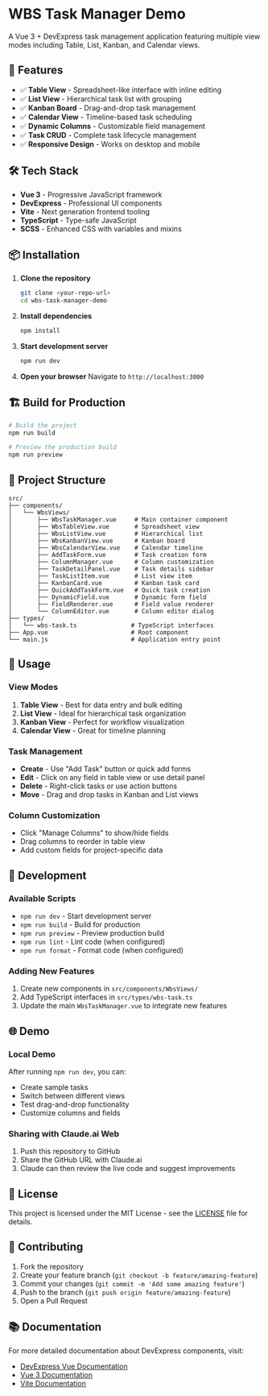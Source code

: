 # WBS Task Manager Demo

A Vue 3 + DevExpress task management application featuring multiple view modes including Table, List, Kanban, and Calendar views.

## 🚀 Features

- ✅ **Table View** - Spreadsheet-like interface with inline editing
- ✅ **List View** - Hierarchical task list with grouping
- ✅ **Kanban Board** - Drag-and-drop task management
- ✅ **Calendar View** - Timeline-based task scheduling
- ✅ **Dynamic Columns** - Customizable field management
- ✅ **Task CRUD** - Complete task lifecycle management
- ✅ **Responsive Design** - Works on desktop and mobile

## 🛠️ Tech Stack

- **Vue 3** - Progressive JavaScript framework
- **DevExpress** - Professional UI components
- **Vite** - Next generation frontend tooling
- **TypeScript** - Type-safe JavaScript
- **SCSS** - Enhanced CSS with variables and mixins

## 📦 Installation

1. **Clone the repository**
   ```bash
   git clone <your-repo-url>
   cd wbs-task-manager-demo
   ```

2. **Install dependencies**
   ```bash
   npm install
   ```

3. **Start development server**
   ```bash
   npm run dev
   ```

4. **Open your browser**
   Navigate to `http://localhost:3000`

## 🏗️ Build for Production

```bash
# Build the project
npm run build

# Preview the production build
npm run preview
```

## 📁 Project Structure

```
src/
├── components/
│   └── WbsViews/
│       ├── WbsTaskManager.vue     # Main container component
│       ├── WbsTableView.vue       # Spreadsheet view
│       ├── WbsListView.vue        # Hierarchical list
│       ├── WbsKanbanView.vue      # Kanban board
│       ├── WbsCalendarView.vue    # Calendar timeline
│       ├── AddTaskForm.vue        # Task creation form
│       ├── ColumnManager.vue      # Column customization
│       ├── TaskDetailPanel.vue    # Task details sidebar
│       ├── TaskListItem.vue       # List view item
│       ├── KanbanCard.vue         # Kanban task card
│       ├── QuickAddTaskForm.vue   # Quick task creation
│       ├── DynamicField.vue       # Dynamic form field
│       ├── FieldRenderer.vue      # Field value renderer
│       └── ColumnEditor.vue       # Column editor dialog
├── types/
│   └── wbs-task.ts               # TypeScript interfaces
├── App.vue                       # Root component
└── main.js                       # Application entry point
```

## 🎯 Usage

### View Modes

1. **Table View** - Best for data entry and bulk editing
2. **List View** - Ideal for hierarchical task organization
3. **Kanban View** - Perfect for workflow visualization
4. **Calendar View** - Great for timeline planning

### Task Management

- **Create** - Use "Add Task" button or quick add forms
- **Edit** - Click on any field in table view or use detail panel
- **Delete** - Right-click tasks or use action buttons
- **Move** - Drag and drop tasks in Kanban and List views

### Column Customization

- Click "Manage Columns" to show/hide fields
- Drag columns to reorder in table view
- Add custom fields for project-specific data

## 🔧 Development

### Available Scripts

- `npm run dev` - Start development server
- `npm run build` - Build for production
- `npm run preview` - Preview production build
- `npm run lint` - Lint code (when configured)
- `npm run format` - Format code (when configured)

### Adding New Features

1. Create new components in `src/components/WbsViews/`
2. Add TypeScript interfaces in `src/types/wbs-task.ts`
3. Update the main `WbsTaskManager.vue` to integrate new features

## 🌐 Demo

### Local Demo
After running `npm run dev`, you can:
- Create sample tasks
- Switch between different views
- Test drag-and-drop functionality
- Customize columns and fields

### Sharing with Claude.ai Web
1. Push this repository to GitHub
2. Share the GitHub URL with Claude.ai
3. Claude can then review the live code and suggest improvements

## 📄 License

This project is licensed under the MIT License - see the [LICENSE](LICENSE) file for details.

## 🤝 Contributing

1. Fork the repository
2. Create your feature branch (`git checkout -b feature/amazing-feature`)
3. Commit your changes (`git commit -m 'Add some amazing feature'`)
4. Push to the branch (`git push origin feature/amazing-feature`)
5. Open a Pull Request

## 📚 Documentation

For more detailed documentation about DevExpress components, visit:
- [DevExpress Vue Documentation](https://js.devexpress.com/Vue/)
- [Vue 3 Documentation](https://vuejs.org/)
- [Vite Documentation](https://vitejs.dev/)
